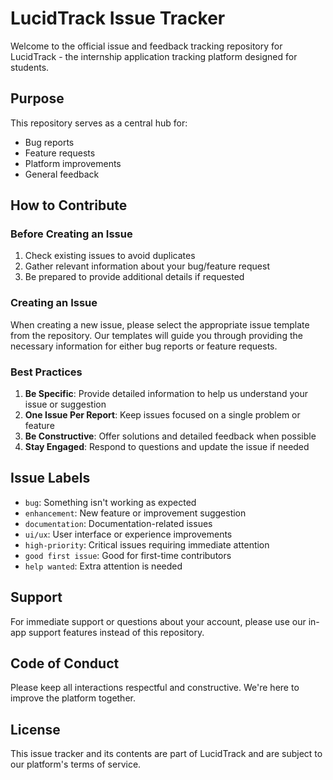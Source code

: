 # LucidTrack Issue Tracker

Welcome to the official issue and feedback tracking repository for LucidTrack - the internship application tracking platform designed for students.

## Purpose

This repository serves as a central hub for:
- Bug reports
- Feature requests
- Platform improvements
- General feedback

## How to Contribute

### Before Creating an Issue

1. Check existing issues to avoid duplicates
2. Gather relevant information about your bug/feature request
3. Be prepared to provide additional details if requested

### Creating an Issue

When creating a new issue, please select the appropriate issue template from the repository. Our templates will guide you through providing the necessary information for either bug reports or feature requests.

### Best Practices

1. **Be Specific**: Provide detailed information to help us understand your issue or suggestion
2. **One Issue Per Report**: Keep issues focused on a single problem or feature
3. **Be Constructive**: Offer solutions and detailed feedback when possible
4. **Stay Engaged**: Respond to questions and update the issue if needed

## Issue Labels

- `bug`: Something isn't working as expected
- `enhancement`: New feature or improvement suggestion
- `documentation`: Documentation-related issues
- `ui/ux`: User interface or experience improvements
- `high-priority`: Critical issues requiring immediate attention
- `good first issue`: Good for first-time contributors
- `help wanted`: Extra attention is needed

## Support

For immediate support or questions about your account, please use our in-app support features instead of this repository.

## Code of Conduct

Please keep all interactions respectful and constructive. We're here to improve the platform together.

## License

This issue tracker and its contents are part of LucidTrack and are subject to our platform's terms of service.
